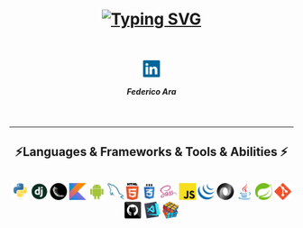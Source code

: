 <h1 align="center">
  <a href="https://git.io/typing-svg">
    <img src="https://readme-typing-svg.herokuapp.com?font=Fira+Code&pause=1000&width=435&lines=Hello%2C+There!%F0%9F%91%8B;I'm+Federico+;and+i'm+Python+developer.;Nice+to+meet+you!" alt="Typing SVG" />
  </a>
</h1>

<br>

<h5 align="center">
  <code><a href="https://linkedin.com/in/federico-daniel-ara" title="LinkedIn Profile"><img width="30" src="images/linkedin.svg"></a></code>
    <p>Federico Ara</p>
</h5>

<br>
<hr>

<h2 align="center">⚡Languages & Frameworks & Tools & Abilities ⚡</h2>

<br>

<div align="center">  
  <code><img title="Python" height="30" src="images/python-original.svg"></code>
  <code><img title="Django" height="30" src="images/django.png"></code>
  <code><img title="Flask" height="30" src="images/flask.png"></code>
  <code><img title="Kotlin" height="30" src="images/Kotlin_Icon.png"></code>
  <code><img title="Android" height="30" src="images/android.svg"></code>
  <code><img title="MySQL" height="30" src="images/mysql.svg"></code>
  <code><img title="HTML5" height="30" src="images/html5.svg"></code>
  <code><img title="CSS" height="30" src="images/css.svg"></code>
  <code><img title="SASS" height="30" src="images/sass.svg"></code>
  <code><img title="Javascript" height="30" src="images/javascript.svg"></code>
  <code><img title="JQuery" height="30" src="images/jquery-original.svg"></code>
  <code><img title="JSON" height="30" src="images/json.svg"></code>
  <code><img title="Java" height="30" src="images/java-original.svg"></code>
  <code><img title="Springboot" height="30" src="images/spring.svg"></code>
  <code><img title="Git" height="30" src="images/git-original.svg"></code>
  <code><img title="GitHub" height="30" src="images/github.svg"></code>
  <code><img title="Visual Studio Code" height="30" src="images/vscode.png"></code>
  <code><img title="Problem solving" height="30" src="images/problemSolving.png"></code>
</div>


